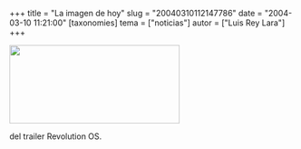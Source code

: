 +++
title = "La imagen de hoy"
slug = "20040310112147786"
date = "2004-03-10 11:21:00"
[taxonomies]
tema = ["noticias"]
autor = ["Luis Rey Lara"]
+++

<img src="http://glib.org.mx/images/articles/20040310112147786_1.jpg"
width="300" height="138" />

del trailer Revolution OS.

